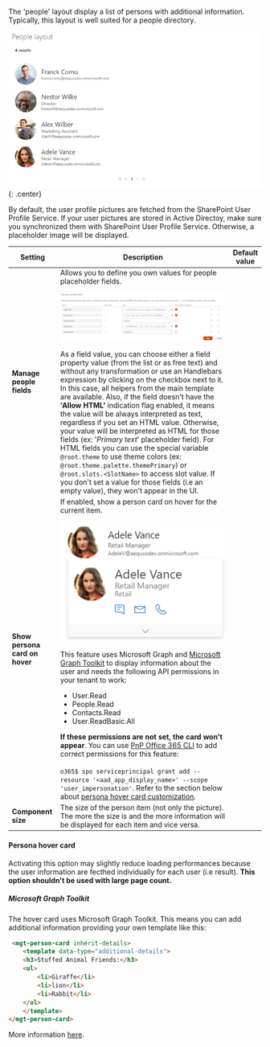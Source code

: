 The 'people' layout display a list of persons with additional information. Typically, this layout is well suited for a people directory.

!["People layout"](../../../assets/webparts/search-results/layouts/people_layout.png){: .center}

 By default, the user profile pictures are fetched from the SharePoint User Profile Service. If your user pictures are stored in Active Directoy, make sure you synchronized them with SharePoint User Profile Service. Otherwise, a placeholder image will be displayed.

| Setting | Description | Default value 
| ------- |---------------- | ----------
| **Manage people fields** | Allows you to define you own values for people placeholder fields. <br><p align="center">[!["Manage people fields"](../../../assets/webparts/search-results/layouts/manage_people_fields.png)](../../../assets/webparts/search-results/layouts/manage_people_fields.png)</p>As a field value, you can choose either a field property value (from the list or as free text) and without any transformation or use an Handlebars expression by clicking on the checkbox next to it. In this case, all helpers from the main template are available. Also, if the field doesn't have the **'Allow HTML'** indication flag enabled, it means the value will be always interpreted as text, regardless if you set an HTML value. Otherwise, your value will be interpreted as HTML for those fields (ex: '_Primary text_' placeholder field). For HTML fields you can use the special variable `@root.theme` to use theme colors (ex: `@root.theme.palette.themePrimary`) or `@root.slots.<SlotName>` to access slot value. If you don't set a value for those fields (i.e an empty value), they won't appear in the UI.</br>
| **Show persona card on hover** | If enabled, show a person card on hover for the current item. <p align="center">[!["Persona card hover"](../../../assets/webparts/search-results/layouts/persona_card_hover.png)](../../../assets/webparts/search-results/layouts/persona_card_hover.png)</p> This feature uses Microsoft Graph and [Microsoft Graph Toolkit](https://docs.microsoft.com/en-us/graph/toolkit/components/person) to display information about the user and needs the following API permissions in your tenant to work: <ul><li>User.Read</li><li>People.Read</li><li>Contacts.Read</li><li>User.ReadBasic.All</li></ul>**If these permissions are not set, the card won't appear**. You can use [PnP Office 365 CLI](https://pnp.github.io/office365-cli/cmd/spo/serviceprincipal/serviceprincipal-grant-add/) to add correct permissions for this feature:</br></br>`o365$ spo serviceprincipal grant add --resource '<aad_app_display_name>' --scope 'user_impersonation'`. Refer to the section below about [persona hover card customization](#persona-hover-card).
| **Component size** | The size of the person item (not only the picture). The more the size is and the more information will be displayed for each item and vice versa.

#### Persona hover card

Activating this option may slightly reduce loading performances because the user information are fecthed individually for each user (i.e result). **This option shouldn't be used with large page count.**

##### Microsoft Graph Toolkit

 The hover card uses Microsoft Graph Toolkit. This means you can add additional information providing your own template like this:

```html
 <mgt-person-card inherit-details>
    <template data-type="additional-details">
    <h3>Stuffed Animal Friends:</h3>
    <ul>
        <li>Giraffe</li>
        <li>lion</li>
        <li>Rabbit</li>
    </ul>
    </template>
</mgt-person-card>
```
More information [here](https://docs.microsoft.com/en-us/graph/toolkit/components/person-card).